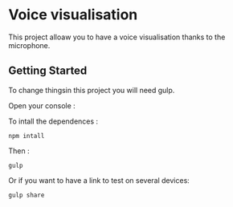 # Voice visualisation 

This project alloaw you to have a voice visualisation thanks to the microphone.

## Getting Started

To change thingsin this project you will need gulp.

Open your console :

To intall the dependences : 
```
npm intall

```

Then : 
```
gulp 

```
Or  if you want to have a link to test on several devices: 
```
gulp share 

```
